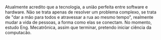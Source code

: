   Atualmente acredito que a tecnologia, a união perfeita entre software e hardware. Não se trata apenas de resolver um
problema complexo, se trata de "dar a mão para todos e atravessar a rua ao mesmo tempo", realmente mudar a vida de pessoas, a 
forma como elas se conectam. No momento, estudo Eng. Mecatrônica, assim que terminar, pretendo iniciar ciência da computacão.
